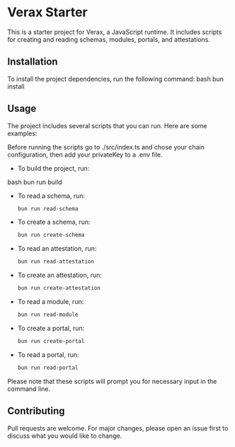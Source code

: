 # Verax Starter

This is a starter project for Verax, a JavaScript runtime. It includes scripts for creating and reading schemas, modules, portals, and attestations.

## Installation

To install the project dependencies, run the following command:
bash
bun install

## Usage

The project includes several scripts that you can run. Here are some examples:

Before running the scripts go to ./src/index.ts and chose your chain configuration, then add your privateKey to a .env file.

- To build the project, run:

bash
bun run build

- To read a schema, run:

  ```bash
  bun run read-schema
  ```

- To create a schema, run:

  ```bash
  bun run create-schema
  ```

- To read an attestation, run:

  ```bash
  bun run read-attestation
  ```

- To create an attestation, run:

  ```bash
  bun run create-attestation
  ```

- To read a module, run:

  ```bash
  bun run read-module
  ```

- To create a portal, run:

  ```bash
  bun run create-portal
  ```

- To read a portal, run:
  ```bash
  bun run read-portal
  ```

Please note that these scripts will prompt you for necessary input in the command line.

## Contributing

Pull requests are welcome. For major changes, please open an issue first to discuss what you would like to change.
